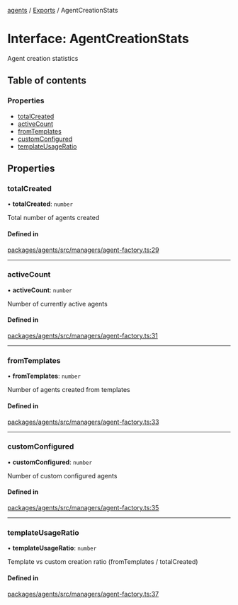 <!-- 
 ⚠️  AUTO-GENERATED FILE - DO NOT EDIT MANUALLY
 This file is automatically generated by scripts/docs-generator.js
 To make changes, edit the source TypeScript files or update the generator script
-->

[agents](../../) / [Exports](../modules) / AgentCreationStats

# Interface: AgentCreationStats

Agent creation statistics

## Table of contents

### Properties

- [totalCreated](AgentCreationStats#totalcreated)
- [activeCount](AgentCreationStats#activecount)
- [fromTemplates](AgentCreationStats#fromtemplates)
- [customConfigured](AgentCreationStats#customconfigured)
- [templateUsageRatio](AgentCreationStats#templateusageratio)

## Properties

### totalCreated

• **totalCreated**: `number`

Total number of agents created

#### Defined in

[packages/agents/src/managers/agent-factory.ts:29](https://github.com/woojubb/robota/blob/87419dbb26faf50d7f1d60ae717fbe215743d1f6/packages/agents/src/managers/agent-factory.ts#L29)

___

### activeCount

• **activeCount**: `number`

Number of currently active agents

#### Defined in

[packages/agents/src/managers/agent-factory.ts:31](https://github.com/woojubb/robota/blob/87419dbb26faf50d7f1d60ae717fbe215743d1f6/packages/agents/src/managers/agent-factory.ts#L31)

___

### fromTemplates

• **fromTemplates**: `number`

Number of agents created from templates

#### Defined in

[packages/agents/src/managers/agent-factory.ts:33](https://github.com/woojubb/robota/blob/87419dbb26faf50d7f1d60ae717fbe215743d1f6/packages/agents/src/managers/agent-factory.ts#L33)

___

### customConfigured

• **customConfigured**: `number`

Number of custom configured agents

#### Defined in

[packages/agents/src/managers/agent-factory.ts:35](https://github.com/woojubb/robota/blob/87419dbb26faf50d7f1d60ae717fbe215743d1f6/packages/agents/src/managers/agent-factory.ts#L35)

___

### templateUsageRatio

• **templateUsageRatio**: `number`

Template vs custom creation ratio (fromTemplates / totalCreated)

#### Defined in

[packages/agents/src/managers/agent-factory.ts:37](https://github.com/woojubb/robota/blob/87419dbb26faf50d7f1d60ae717fbe215743d1f6/packages/agents/src/managers/agent-factory.ts#L37)
